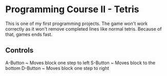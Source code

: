# Programming Course II - Tetris
This is one of my first programming projects.
The game won't work correctly as it won't remove completed lines like normal tetris. Because of that, games ends fast.

## Controls
A-Button ~ Moves block one step to left
S-Button ~ Moves block to the bottom
D-Button ~ Moves block one step to right

